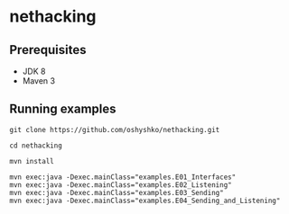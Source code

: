 # nethacking

## Prerequisites
- JDK 8 
- Maven 3

## Running examples

    git clone https://github.com/oshyshko/nethacking.git
    
    cd nethacking
     
    mvn install

    mvn exec:java -Dexec.mainClass="examples.E01_Interfaces"
    mvn exec:java -Dexec.mainClass="examples.E02_Listening"
    mvn exec:java -Dexec.mainClass="examples.E03_Sending"
    mvn exec:java -Dexec.mainClass="examples.E04_Sending_and_Listening"
